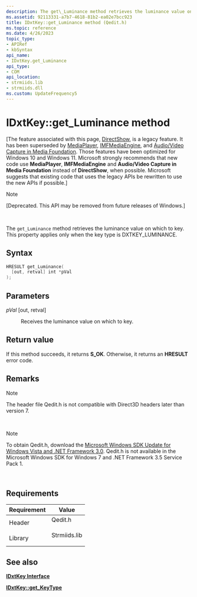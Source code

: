 ```yaml
---
description: The get\_Luminance method retrieves the luminance value on which to key. This property applies only when the key type is DXTKEY\_LUMINANCE.
ms.assetid: 92113331-a7b7-4618-81b2-ea02e7bcc923
title: IDxtKey::get_Luminance method (Qedit.h)
ms.topic: reference
ms.date: 4/26/2023
topic_type: 
- APIRef
- kbSyntax
api_name: 
- IDxtKey.get_Luminance
api_type: 
- COM
api_location: 
- strmiids.lib
- strmiids.dll
ms.custom: UpdateFrequency5
---
```


# IDxtKey::get\_Luminance method

\[The feature associated with this page, [DirectShow](/windows/win32/directshow/directshow), is a legacy feature. It has been superseded by [MediaPlayer](/uwp/api/Windows.Media.Playback.MediaPlayer), [IMFMediaEngine](/windows/win32/api/mfmediaengine/nn-mfmediaengine-imfmediaengine), and [Audio/Video Capture in Media Foundation](windows/win32/medfound/audio-video-capture-in-media-foundation). Those features have been optimized for Windows 10 and Windows 11. Microsoft strongly recommends that new code use **MediaPlayer**, **IMFMediaEngine** and **Audio/Video Capture in Media Foundation** instead of **DirectShow**, when possible. Microsoft suggests that existing code that uses the legacy APIs be rewritten to use the new APIs if possible.\]

> [!Note]  
> \[Deprecated. This API may be removed from future releases of Windows.\]

 

The `get_Luminance` method retrieves the luminance value on which to key. This property applies only when the key type is DXTKEY\_LUMINANCE.

## Syntax


```C++
HRESULT get_Luminance(
  [out, retval] int *pVal
);
```



## Parameters

<dl> <dt>

*pVal* \[out, retval\]
</dt> <dd>

Receives the luminance value on which to key.

</dd> </dl>

## Return value

If this method succeeds, it returns **S\_OK**. Otherwise, it returns an **HRESULT** error code.

## Remarks

> [!Note]  
> The header file Qedit.h is not compatible with Direct3D headers later than version 7.

 

> [!Note]  
> To obtain Qedit.h, download the [Microsoft Windows SDK Update for Windows Vista and .NET Framework 3.0](https://msdn.microsoft.com/windowsvista/bb980924.aspx). Qedit.h is not available in the Microsoft Windows SDK for Windows 7 and .NET Framework 3.5 Service Pack 1.

 

## Requirements



| Requirement | Value |
|--------------------|-----------------------------------------------------------------------------------------|
| Header<br/>  | <dl> <dt>Qedit.h</dt> </dl>      |
| Library<br/> | <dl> <dt>Strmiids.lib</dt> </dl> |



## See also

<dl> <dt>

[**IDxtKey Interface**](idxtkey.md)
</dt> <dt>

[**IDxtKey::get\_KeyType**](idxtkey-get-keytype.md)
</dt> </dl>

 

 




